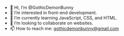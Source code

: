 - 👋 Hi, I’m @GothicDemonBunny
- 👀 I’m interested in front-end development.
- 🌱 I’m currently learning JavaScript, CSS, and HTML.
- 💞️ I’m looking to collaborate on websites.
- 📫 How to reach me: gothicdemonbunny@gmail.com 


